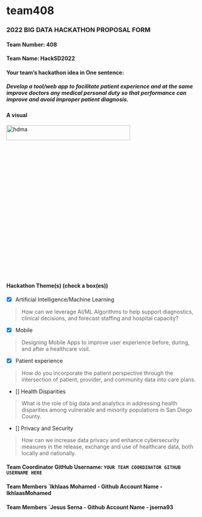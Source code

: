 # team408
### 2022 BIG DATA HACKATHON PROPOSAL FORM

#### Team Number: 408  

#### Team Name: HackSD2022    
  
#### Your team’s hackathon idea in One sentence:
##### Develop a tool/web app to facilitate patient experience and at the same improve doctors any medical personal duty so that performance can improve and avoid improper patient diagnosis. 


#### A visual
<img height="10%" width="80%" alt="hdma" src="https://www.google.com/search?q=doctors+with+paper+work&rlz=1C5CHFA_enUS967US968&hl=en&sxsrf=ALiCzsYXCvbS1q0swY3kRzkzARhCG6lrAg:1665266908940&source=lnms&tbm=isch&sa=X&ved=2ahUKEwjZ5cDU0tH6AhXpK0QIHW4mChgQ_AUoAXoECAEQAw&biw=1440&bih=764&dpr=2#imgrc=FHn2FvzqgCKfpM"> 


#### Hackathon Theme(s) (check a box(es))
- [X] Artificial Intelligence/Machine Learning 
> How can we leverage AI/ML Algorithms to help support diagnostics, clinical decisions, and forecast staffing and hospital capacity?
- [X] Mobile
> Designing Mobile Apps to improve user experience before, during, and after a healthcare visit.
- [X] Patient experience
> How do you incorporate the patient perspective through the intersection of patient, provider, and community data into care plans.
- [] Health Disparities
> What is the role of big data and analytics in addressing health disparities among vulnerable and minority populations in San Diego County.
- [] Privacy and Security
> How can we increase data privacy and enhance cybersecurity measures in the release, exchange and use of healthcare data, both locally and nationally.

#### Team Coordinator GitHub Username: `YOUR TEAM COORDINATOR GITHUB USERNAME HERE`

#### Team Members `Ikhlaas Mohamed   - Github Account Name - IkhlaasMohamed
#### Team Members `Jesus Serna   - Github Account Name - jserna93
